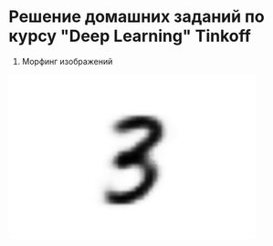 # Решение домашних заданий по курсу "Deep Learning" Tinkoff

1) Морфинг изображений

![Morphing](result.gif)
